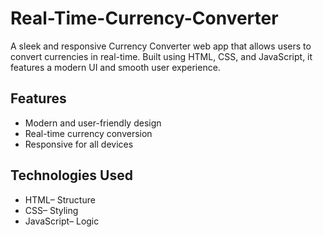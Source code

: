# Real-Time-Currency-Converter
A sleek and responsive Currency Converter web app that allows users to convert currencies in real-time. Built using HTML, CSS, and JavaScript, it features a modern UI and smooth user experience.
## Features
- Modern and user-friendly design  
- Real-time currency conversion  
- Responsive for all devices  

## Technologies Used
- HTML– Structure  
- CSS– Styling  
- JavaScript– Logic 

